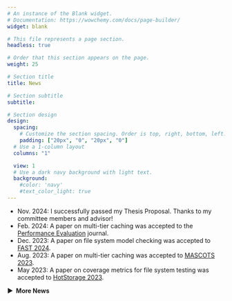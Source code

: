 ```yaml
---
# An instance of the Blank widget.
# Documentation: https://wowchemy.com/docs/page-builder/
widget: blank

# This file represents a page section.
headless: true

# Order that this section appears on the page.
weight: 25

# Section title
title: News

# Section subtitle
subtitle:

# Section design
design:
  spacing:
    # Customize the section spacing. Order is top, right, bottom, left.
    padding: ["20px", "0", "20px", "0"]
  # Use a 1-column layout
  columns: "1"

  view: 1
  # Use a dark navy background with light text.
  background:
    #color: 'navy'
    #text_color_light: true
---
```


<style>
  .toggle-button {
    cursor: pointer;
    font-weight: bold;
    display: flex;
    align-items: center;
    gap: 0.5em;
    transition: color 0.3s ease;
    margin-top: 1em;
  }
  .toggle-button:hover {
    color: #007acc;
  }
  .toggle-icon {
    display: inline-block;
    transition: transform 0.3s ease;
  }
  .toggle-icon.open {
    transform: rotate(90deg);
  }
  #news {
    overflow: hidden;
    transition: max-height 0.5s ease;
    max-height: 0;
  }
  #news.open {
    max-height: 1000px;
  }
</style>

<div>
  <ul>
    <li>Nov. 2024: I successfully passed my Thesis Proposal. Thanks to my committee members and advisor!</li>
    <li>Feb. 2024: A paper on multi-tier caching was accepted to the <a href="https://www.sciencedirect.com/journal/performance-evaluation">Performance Evaluation</a> journal.</li>
    <li>Dec. 2023: A paper on file system model checking was accepted to <a href="https://www.usenix.org/conference/fast24">FAST 2024</a>.</li>
    <li>Aug. 2023: A paper on multi-tier caching was accepted to <a href="https://mascots.iitis.pl/">MASCOTS 2023</a>.</li>
    <li>May 2023: A paper on coverage metrics for file system testing was accepted to <a href="https://www.hotstorage.org/2023/">HotStorage 2023</a>.</li>
  </ul>

  <div class="toggle-button" onclick="toggleNews()" tabindex="0" role="button" aria-expanded="false" id="toggleBtn">
    <span id="icon" class="toggle-icon">▶</span>
    <span id="label">More News</span>
  </div>

  <div id="news">
    <ul>
      <li>May 2022: I started a summer internship at <a href="https://samsungmsl.com/">Memory Solutions Lab, Samsung Semiconductor</a>.</li>
      <li>Mar. 2022: I delivered a presentation with Prof. Scott Smolka at <a href="https://gears.win.tue.nl/events/dmcd22/">Dutch Model Checking Day 2022</a>.</li>
      <li>Jan. 2022: I passed the Research Proficiency Examination and advanced to candidacy.</li>
      <li>Jun. 2021: A paper on model checking for file system development was accepted to <a href="https://www.hotstorage.org/2021/">HotStorage 2021</a>.</li>
      <li>Feb. 2020: A paper on content sifting storage was accepted to <a href="https://www.dac.com/About/Conference-Archive/57th-DAC-2020/">DAC 2020</a>.</li>
      <li>Jan. 2020: I joined <a href="https://www.fsl.cs.stonybrook.edu/">File systems and Storage Lab (FSL)</a>.</li>
    </ul>
  </div>
</div>

<script>
  function toggleNews() {
    const news = document.getElementById("news");
    const icon = document.getElementById("icon");
    const label = document.getElementById("label");
    const btn = document.getElementById("toggleBtn");

    news.classList.toggle("open");
    icon.classList.toggle("open");

    if (news.classList.contains("open")) {
      label.innerText = "Hide News";
      icon.innerText = "▼";
      btn.setAttribute('aria-expanded', 'true');
    } else {
      label.innerText = "More News";
      icon.innerText = "▶";
      btn.setAttribute('aria-expanded', 'false');
    }
  }
</script>
